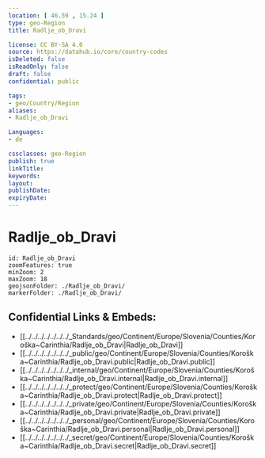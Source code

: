 ```yaml
---
location: [ 46.59 , 15.24 ] 
type: geo-Region
title: Radlje_ob_Dravi

license: CC BY-SA 4.0
source: https://datahub.io/core/country-codes
isDeleted: false
isReadOnly: false
draft: false
confidential: public

tags:
- geo/Country/Region
aliases:
- Radlje_ob_Dravi

Languages:
- de

cssclasses: geo-Region
publish: true
linkTitle: 
keywords: 
layout: 
publishDate: 
expiryDate: 
---
```


# Radlje_ob_Dravi

```leaflet
id: Radlje_ob_Dravi
zoomFeatures: true 
minZoom: 2 
maxZoom: 18
geojsonFolder: ./Radlje_ob_Dravi/
markerFolder: ./Radlje_ob_Dravi/
```


## Confidential Links & Embeds: 
- [[../../../../../../../_Standards/geo/Continent/Europe/Slovenia/Counties/Koroška~Carinthia/Radlje_ob_Dravi|Radlje_ob_Dravi]] 
- [[../../../../../../../_public/geo/Continent/Europe/Slovenia/Counties/Koroška~Carinthia/Radlje_ob_Dravi.public|Radlje_ob_Dravi.public]] 
- [[../../../../../../../_internal/geo/Continent/Europe/Slovenia/Counties/Koroška~Carinthia/Radlje_ob_Dravi.internal|Radlje_ob_Dravi.internal]] 
- [[../../../../../../../_protect/geo/Continent/Europe/Slovenia/Counties/Koroška~Carinthia/Radlje_ob_Dravi.protect|Radlje_ob_Dravi.protect]] 
- [[../../../../../../../_private/geo/Continent/Europe/Slovenia/Counties/Koroška~Carinthia/Radlje_ob_Dravi.private|Radlje_ob_Dravi.private]] 
- [[../../../../../../../_personal/geo/Continent/Europe/Slovenia/Counties/Koroška~Carinthia/Radlje_ob_Dravi.personal|Radlje_ob_Dravi.personal]] 
- [[../../../../../../../_secret/geo/Continent/Europe/Slovenia/Counties/Koroška~Carinthia/Radlje_ob_Dravi.secret|Radlje_ob_Dravi.secret]] 

